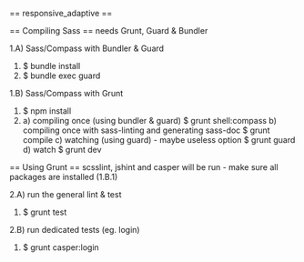 == responsive_adaptive ==

== Compiling Sass ==
needs Grunt, Guard & Bundler

1.A) Sass/Compass with Bundler & Guard
  1. $ bundle install
  2. $ bundle exec guard

1.B) Sass/Compass with Grunt
  1. $ npm install
  2.
     a) compiling once (using bundler & guard)
        $ grunt shell:compass
     b) compiling once with sass-linting and generating sass-doc
        $ grunt compile
     c) watching (using guard) - maybe useless option
        $ grunt guard
     d) watch
        $ grunt dev


== Using Grunt ==
scsslint, jshint and casper will be run - make sure all packages are installed (1.B.1)

2.A) run the general lint & test
  1. $ grunt test

2.B) run dedicated tests (eg. login)
  1. $ grunt casper:login